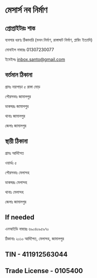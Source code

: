 # মেসার্স নব নির্মাণ

## প্রোপ্রাইটরঃ শান্ত

ব্যবসার ধরণঃ ঠিকাদারি (ভবন নির্মাণ, রাস্তাঘাট নির্মাণ, প্লাম্বিং ইত্যাদি)

মোবাইল নাম্বারঃ 01307230077

ইমেইলঃ <inbox.santo@gmail.com>

## বর্তমান ঠিকানা

গ্রামঃ নয়াপাড়া ৫ রাস্তা মোড়

পৌরসভাঃ জামালপুর

ডাকঘরঃ জামালপুর

থানাঃ জামালপুর

জেলাঃ জামালপুর

## স্থায়ী ঠিকানা

গ্রামঃ আদিপৈত

ওয়ার্ডঃ ৫

পৌরসভাঃ মেলান্দহ

ডাকঘরঃ মেলান্দহ

থানাঃ মেলান্দহ

জেলাঃ জামালপুর

## If needed

এনআইডি নাম্বারঃ ৬৯০৪০৯৫৯৭০

ঠিকানাঃ ২০১০ আদিপৈত, মেলান্দহ, জামালপুর

## TIN - 411912563044

## Trade License - 0105400
